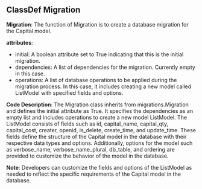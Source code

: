 ## ClassDef Migration
**Migration**: The function of Migration is to create a database migration for the Capital model.

**attributes**: 
- initial: A boolean attribute set to True indicating that this is the initial migration.
- dependencies: A list of dependencies for the migration. Currently empty in this case.
- operations: A list of database operations to be applied during the migration process. In this case, it includes creating a new model called ListModel with specified fields and options.

**Code Description**:
The Migration class inherits from migrations.Migration and defines the initial attribute as True. It specifies the dependencies as an empty list and includes operations to create a new model ListModel. The ListModel consists of fields such as id, capital_name, capital_qty, capital_cost, creater, openid, is_delete, create_time, and update_time. These fields define the structure of the Capital model in the database with their respective data types and options. Additionally, options for the model such as verbose_name, verbose_name_plural, db_table, and ordering are provided to customize the behavior of the model in the database.

**Note**: Developers can customize the fields and options of the ListModel as needed to reflect the specific requirements of the Capital model in the database.
